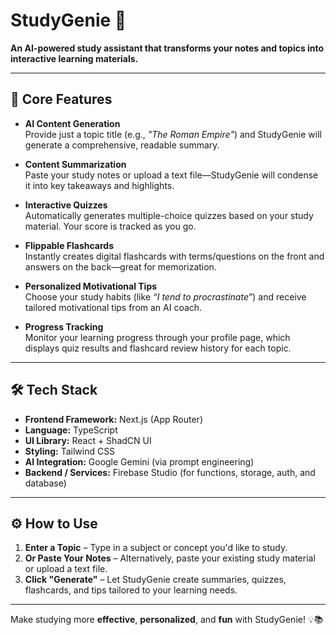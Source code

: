 # StudyGenie 🧞  
**An AI-powered study assistant that transforms your notes and topics into interactive learning materials.**

---

## 🚀 Core Features

- **AI Content Generation**  
  Provide just a topic title (e.g., _"The Roman Empire"_) and StudyGenie will generate a comprehensive, readable summary.

- **Content Summarization**  
  Paste your study notes or upload a text file—StudyGenie will condense it into key takeaways and highlights.

- **Interactive Quizzes**  
  Automatically generates multiple-choice quizzes based on your study material. Your score is tracked as you go.

- **Flippable Flashcards**  
  Instantly creates digital flashcards with terms/questions on the front and answers on the back—great for memorization.

- **Personalized Motivational Tips**  
  Choose your study habits (like _“I tend to procrastinate”_) and receive tailored motivational tips from an AI coach.

- **Progress Tracking**  
  Monitor your learning progress through your profile page, which displays quiz results and flashcard review history for each topic.

---

## 🛠️ Tech Stack

- **Frontend Framework:** Next.js (App Router)
- **Language:** TypeScript
- **UI Library:** React + ShadCN UI
- **Styling:** Tailwind CSS  
- **AI Integration:** Google Gemini (via prompt engineering)
- **Backend / Services:** Firebase Studio (for functions, storage, auth, and database)

---

## ⚙️ How to Use

1. **Enter a Topic** – Type in a subject or concept you'd like to study.
2. **Or Paste Your Notes** – Alternatively, paste your existing study material or upload a text file.
3. **Click "Generate"** – Let StudyGenie create summaries, quizzes, flashcards, and tips tailored to your learning needs.

---

Make studying more **effective**, **personalized**, and **fun** with StudyGenie! 💡📚



